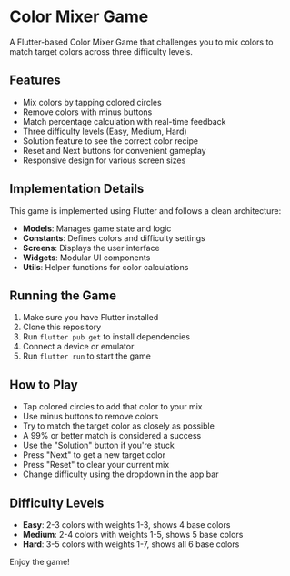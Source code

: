 # Color Mixer Game

A Flutter-based Color Mixer Game that challenges you to mix colors to match target colors across three difficulty levels.

## Features

- Mix colors by tapping colored circles
- Remove colors with minus buttons
- Match percentage calculation with real-time feedback
- Three difficulty levels (Easy, Medium, Hard)
- Solution feature to see the correct color recipe
- Reset and Next buttons for convenient gameplay
- Responsive design for various screen sizes

## Implementation Details

This game is implemented using Flutter and follows a clean architecture:

- **Models**: Manages game state and logic
- **Constants**: Defines colors and difficulty settings
- **Screens**: Displays the user interface
- **Widgets**: Modular UI components
- **Utils**: Helper functions for color calculations

## Running the Game

1. Make sure you have Flutter installed
2. Clone this repository
3. Run `flutter pub get` to install dependencies
4. Connect a device or emulator
5. Run `flutter run` to start the game

## How to Play

- Tap colored circles to add that color to your mix
- Use minus buttons to remove colors
- Try to match the target color as closely as possible
- A 99% or better match is considered a success
- Use the "Solution" button if you're stuck
- Press "Next" to get a new target color
- Press "Reset" to clear your current mix
- Change difficulty using the dropdown in the app bar

## Difficulty Levels

- **Easy**: 2-3 colors with weights 1-3, shows 4 base colors
- **Medium**: 2-4 colors with weights 1-5, shows 5 base colors
- **Hard**: 3-5 colors with weights 1-7, shows all 6 base colors

Enjoy the game!